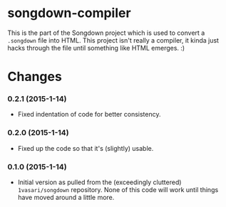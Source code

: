 songdown-compiler
=================

This is the part of the Songdown project which is used to convert a `.songdown` file into HTML. This project isn't really a compiler, it kinda just hacks through the file until something like HTML emerges. :)

# Changes

### 0.2.1 (2015-1-14)
- Fixed indentation of code for better consistency.

### 0.2.0 (2015-1-14)
- Fixed up the code so that it's (slightly) usable.

### 0.1.0 (2015-1-14)
- Initial version as pulled from the (exceedingly cluttered) `1vasari/songdown` repository. None of this code will work until things have moved around a little more.
